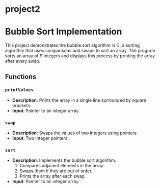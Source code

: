 # project2

# Bubble Sort Implementation

This project demonstrates the bubble sort algorithm in C, a  sorting algorithm that uses comparisons and swaps to sort an array. The program sorts an array of 9 integers and displays this process by printing the array after every swap.

## Functions

### `printValues`
- **Description**: Prints the array in a single line surrounded by square brackets.
- **Input**: Pointer to an integer array.

### `swap`
- **Description**: Swaps the values of two integers using pointers.
- **Input**: Two integer pointers.

### `sort`
- **Description**: Implements the bubble sort algorithm.
  1. Compares adjacent elements in the array.
  2. Swaps them if they are out of order.
  3. Prints the array after each swap.
- **Input**: Pointer to an integer array.
